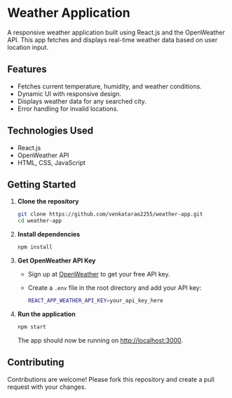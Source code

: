 # Weather Application

A responsive weather application built using React.js and the OpenWeather API. This app fetches and displays real-time weather data based on user location input.

## Features

- Fetches current temperature, humidity, and weather conditions.
- Dynamic UI with responsive design.
- Displays weather data for any searched city.
- Error handling for invalid locations.

## Technologies Used

- React.js
- OpenWeather API
- HTML, CSS, JavaScript

## Getting Started

1. **Clone the repository**

   ```bash
   git clone https://github.com/venkatarao2255/weather-app.git
   cd weather-app
   ```

2. **Install dependencies**

   ```bash
   npm install
   ```

3. **Get OpenWeather API Key**

   * Sign up at [OpenWeather](https://openweathermap.org/api) to get your free API key.
   * Create a `.env` file in the root directory and add your API key:

     ```bash
     REACT_APP_WEATHER_API_KEY=your_api_key_here
     ```

4. **Run the application**

   ```bash
   npm start
   ```

   The app should now be running on [http://localhost:3000](http://localhost:3000).

## Contributing

Contributions are welcome! Please fork this repository and create a pull request with your changes.

